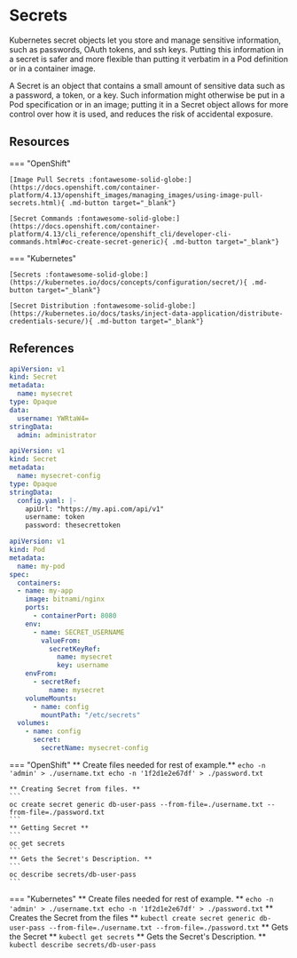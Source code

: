 # Secrets

Kubernetes secret objects let you store and manage sensitive information, such as passwords, OAuth tokens, and ssh keys. Putting this information in a secret is safer and more flexible than putting it verbatim in a Pod definition or in a container image.

A Secret is an object that contains a small amount of sensitive data such as a password, a token, or a key. Such information might otherwise be put in a Pod specification or in an image; putting it in a Secret object allows for more control over how it is used, and reduces the risk of accidental exposure.


## Resources

=== "OpenShift"

    [Image Pull Secrets :fontawesome-solid-globe:](https://docs.openshift.com/container-platform/4.13/openshift_images/managing_images/using-image-pull-secrets.html){ .md-button target="_blank"}

    [Secret Commands :fontawesome-solid-globe:](https://docs.openshift.com/container-platform/4.13/cli_reference/openshift_cli/developer-cli-commands.html#oc-create-secret-generic){ .md-button target="_blank"}

=== "Kubernetes"

    [Secrets :fontawesome-solid-globe:](https://kubernetes.io/docs/concepts/configuration/secret/){ .md-button target="_blank"}

    [Secret Distribution :fontawesome-solid-globe:](https://kubernetes.io/docs/tasks/inject-data-application/distribute-credentials-secure/){ .md-button target="_blank"}

## References

```yaml
apiVersion: v1
kind: Secret
metadata:
  name: mysecret
type: Opaque
data:
  username: YWRtaW4=
stringData:
  admin: administrator
```

```yaml
apiVersion: v1
kind: Secret
metadata:
  name: mysecret-config
type: Opaque
stringData:
  config.yaml: |-
    apiUrl: "https://my.api.com/api/v1"
    username: token
    password: thesecrettoken
```

```yaml
apiVersion: v1
kind: Pod
metadata:
  name: my-pod
spec:
  containers:
  - name: my-app
    image: bitnami/nginx
    ports:
      - containerPort: 8080
    env:
      - name: SECRET_USERNAME
        valueFrom:
          secretKeyRef:
            name: mysecret
            key: username
    envFrom:
      - secretRef:
          name: mysecret
    volumeMounts:
      - name: config
        mountPath: "/etc/secrets"
  volumes:
    - name: config
      secret:
        secretName: mysecret-config
```

=== "OpenShift"
    ** Create files needed for rest of example.**
    ```
    echo -n 'admin' > ./username.txt
    echo -n '1f2d1e2e67df' > ./password.txt
    ```

    ** Creating Secret from files. **
    ```
    oc create secret generic db-user-pass --from-file=./username.txt --from-file=./password.txt
    ```
    ** Getting Secret **
    ```
    oc get secrets
    ```
    ** Gets the Secret's Description. **
    ```
    oc describe secrets/db-user-pass
    ```

=== "Kubernetes"
    ** Create files needed for rest of example. **
    ```
    echo -n 'admin' > ./username.txt
    echo -n '1f2d1e2e67df' > ./password.txt
    ```
    ** Creates the Secret from the files **
    ```
    kubectl create secret generic db-user-pass --from-file=./username.txt --from-file=./password.txt
    ```
    ** Gets the Secret **
    ```
    kubectl get secrets
    ```
    ** Gets the Secret's Description. **
    ```
    kubectl describe secrets/db-user-pass
    ```